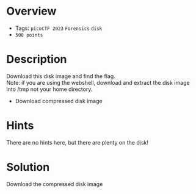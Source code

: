 # Overview
- Tags: `picoCTF 2023` `Forensics` `disk`
- `500 points`

# Description
Download this disk image and find the flag.  
Note: if you are using the webshell, download and extract the disk image into /tmp not your home directory.  
- Download compressed disk image

# Hints
There are no hints here, but there are plenty on the disk!

# Solution
Download the compressed disk image
